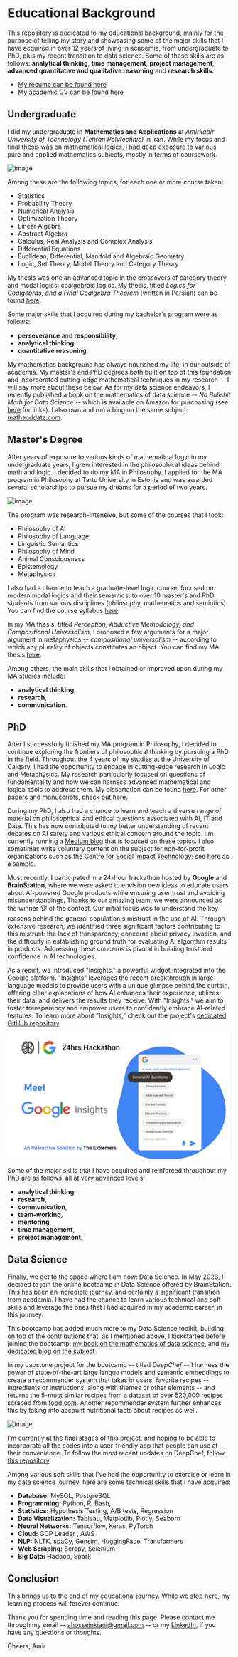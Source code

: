 # Educational Background
This repository is dedicated to my educational background, mainly for the purpose of telling my story and showcasing some of the major skills that I have acquired in over 12 years of living in academia, from undergraduate to PhD, plus my recent transition to data science. Some of these skills are as follows: **analytical thinking**, **time management**, **project management**, **advanced quantitative and qualitative reasoning** and **research skills**. 
- [My recume can be found here](https://drive.google.com/file/d/1ITlkwcnUVF85qjkpPhkJ4s8CWt6H3TVl/view?usp=sharing)
- [My academic CV can be found here](https://drive.google.com/file/d/1MSI0puQrKD-aDo_05GOQU0TPn6XdXKWf/view?usp=sharing)


## Undergraduate
I did my undergraduate in **Mathematics and Applications** at *Amirkabir University of Technology (Tehran Polytechnic)* in Iran. While my focus and final thesis was on mathematical logics, I had deep exposure to various pure and applied mathematics subjects, mostly in terms of coursework. 

![image](https://www.inria.fr/sites/default/files/2023-04/math-work-1826x1027.jpg)

Among these are the following topics, for each one or more course taken:
- Statistics
- Probability Theory
- Numerical Analysis
- Optimization Theory
- Linear Algebra
- Abstract Algebra
- Calculus, Real Analysis and Complex Analysis
- Differential Equations
- Euclidean, Differential, Manifold and Algebraic Geometry
- Logic, Set Theory, Model Theory and Category Theory

My thesis was one an advanced topic in the crossovers of category theory and modal logics: coalgebraic logics. My thesis, titled *Logics for Coalgebras, and a Final Coalgebra Theorem* (written in Persian) can be found [here](http://amirkiani.ucalgaryblogs.ca/files/2020/10/Logics-For-Coalgebras-and-a-Final-Coalgebra-Theorem.pdf).

Some major skills that I acquired during my bachelor's program were as follows:
- **perseverance** and **responsibility**,
- **analytical thinking**,
- **quantitative reasoning**.

My mathematics background has always nourished my life, in our outside of academia. My master's and PhD degrees both built on top of this foundation and incorporated cutting-edge mathematical techniques in my research -- I will say more about these below. As for my data science endeavors, I recently published a book on the mathematics of data science -- *No Bullshit Math for Data Science* -- which is available on Amazon for purchasing (see [here](https://mathanddata.com/bookstore/) for links). I also own and run a blog on the same subject: [mathanddata.com](https://mathanddata.com).

## Master's Degree
After years of exposure to various kinds of mathematical logic in my undergraduate years, I grew interested in the philosophical ideas behind math and logic. I decided to do my MA in Philosophy. I applied for the MA program in Philosophy at Tartu University in Estonia and was awarded several scholarships to pursue my dreams for a period of two years. 

![image](https://www.pnas.org/cms/10.1073/pnas.1900357116/asset/160b7a72-ac79-4d4e-9b23-5e0de6b5b75f/assets/graphic/pnas.1900357116fig02.jpeg)


The program was research-intensive, but some of the courses that I took:

- Philosophy of AI
- Philosophy of Language
- Linguistic Semantics
- Philosophy of Mind
- Animal Consciousness
- Epistemology
- Metaphysics

I also had a chance to teach a graduate-level logic course, focused on modern modal logics and their semantics, to over 10 master's and PhD students from various disciplines (philosophy, mathematics and semiotics). You can find the course syllabus [here](http://amirkiani.ucalgaryblogs.ca/files/2020/10/Course-Description.pdf).

In my MA thesis, titled *Perception, Abductive Methodology, and Compositional Universalism*, I proposed a few arguments for a major argument in metaphysics -- *compositional universalism* -- according to which any plurality of objects constitutes an object. You can find my MA thesis [here](http://amirkiani.ucalgaryblogs.ca/files/2020/10/MA-Thesis.pdf).

Among others, the main skills that I obtained or improved upon during my MA studies include:
- **analytical thinking**,
- **research**,
- **communication**.

## PhD

After I successfully finished my MA program in Philosophy, I decided to continue exploring the frontiers of philosophical thinking by pursuing a PhD in the field. Throughout the 4 years of my studies at the University of Calgary, I had the opportunity to engage in cutting-edge research in Logic and Metaphysics. My research particularly focused on questions of fundamentality and how we can harness advanced mathematical and logical tools to address them. My dissertation can be found [here](https://prism.ucalgary.ca/items/5e063fbe-91e5-4932-88f8-16423030d5e3). For other papers and manuscripts, check out [here](https://profiles.ucalgary.ca/amirhossein-kiani).

During my PhD, I also had a chance to learn and teach a diverse range of material on philosophical and ethical questions associated with AI, IT and Data. This has now contributed to my better understanding of recent debates on AI safety and various ethical concern around the topic. I'm currently running a [Medium blog](https://philanddata.medium.com/) that is focused on these topics. I also sometimes write voluntary content on the subject for non-for-profit organizations such as the [Centre for Social Impact Technology](https://centreforsocialimpacttech.ca/); see [here](https://centreforsocialimpacttech.ca/2023/04/13/data-citizenship-at-large-and-in-alberta/?fbclid=IwAR2wYqHlgJ_4It3ZW0JL_zVe_qr7n4OmSqDXOQ5mUvbJ_jdI6eO-s5Ku6bk) as a sample.

Most recently, I participated in a 24-hour hackathon hosted by **Google** and **BrainStation**, where we were asked to envision new ideas to educate users about AI-powered Google products while ensuring user trust and avoiding misunderstandings. Thanks to our amazing team, we were announced as the winner 🏆 of the contest.  Our initial focus was to understand the key reasons behind the general population's mistrust in the use of AI. Through extensive research, we identified three significant factors contributing to this mistrust: the lack of transparency, concerns about privacy invasion, and the difficulty in establishing ground truth for evaluating AI algorithm results in products. Addressing these concerns is pivotal in building trust and confidence in AI technologies. 

As a result, we introduced "Insights," a powerful widget integrated into the Google platform. "Insights" leverages the recent breakthrough in large language models to provide users with a unique glimpse behind the curtain, offering clear explanations of how AI enhances their experience, utilizes their data, and delivers the results they receive. With "Insights," we aim to foster transparency and empower users to confidently embrace AI-related features. To learn more about "Insights," check out the project's [dedicated GitHub repository](https://github.com/amirkiaml/Google-Industry-Day).

![image](https://github.com/amirkiaml/Google-Industry-Day/blob/main/Image.png)

Some of the major skills that I have acquired and reinforced throughout my PhD are as follows, all at very advanced levels: 
- **analytical thinking**,
- **research**,
- **communication**,
- **team-working**,
- **mentoring**,
- **time management**,
- **project management**.

## Data Science

Finally, we get to the space where I am now: Data Science. In May 2023, I decided to join the online bootcamp in Data Science offered by BrainStation. This has been an incredible journey, and certainly a significant transition from academia. I have had the chance to learn various technical and soft skills and leverage the ones that I had acquired in my academic career, in this journey. 

This bootcamp has added much more to my Data Science toolkit, building on top of the contributions that, as I mentioned above, I kickstarted before joining the bootcamp: [my book on the mathematics of data science](https://mathanddata.com/bookstore/), and [my dedicated blog on the subject](https://mathanddata.com) 

In my capstone project for the bootcamp -- titled *DeepChef* -- I harness the power of state-of-the-art large langue models and semantic embeddings to create a recommender system that takes in users' favorite recipes -- ingredients or instructions, along with themes or other elements -- and returns the 5-most similar recipes from a dataset of over 520,000 recipes scraped from [food.com](food.com). Another recommender system further enhances this by taking into account nutritional facts about recipes as well. 

![image](https://www.verywellfit.com/thmb/T79yyiHzXS8gGHpiCVnL_S57iB4=/1500x0/filters:no_upscale():max_bytes(150000):strip_icc()/Illo_Recipes-1af3013797f044f9821446fd1cf06e1c.jpg)

I'm currently at the final stages of this project, and hoping to be able to incorporate all the codes into a user-friendly app that people can use at their convenience. To follow the most recent updates on DeepChef, follow [this repository](https://github.com/amirkiaml/DeepChef-BSTN-Capstone).

Among various soft skills that I've had the opportunity to exercise or learn in my data science journey, here are some technical skills that I have acquired:

- **Database:** MySQL, PostgreSQL
- **Programming:** Python, R, Bash,
- **Statistics:** Hypothesis Testing, A/B tests, Regression
- **Data Visualization:** Tableau, Matplotlib, Plotly, Seaborn
- **Neural Networks:** Tensorflow, Keras, PyTorch
- **Cloud:** GCP Leader , AWS
- **NLP:** NLTK, spaCy, Gensim, HuggingFace, Transformers
- **Web Scraping:** Scrapy, Selenium
- **Big Data:** Hadoop, Spark

## Conclusion
This brings us to the end of my educational journey. While we stop here, my learning process will forever continue. 

Thank you for spending time and reading this page. Please contact me through my email -- [ahosseinkiani@gmail.com](ahosseinkiani@gmail.com) -- or my [LinkedIn](http://www.linkedin.com/in/amirhossein-kiani), if you have any questions or thoughts.

Cheers,
Amir

